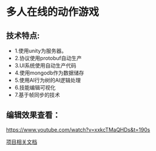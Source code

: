 
 # 多人在线的动作游戏 
 ## 技术特点:
  * 1.使用unity为服务器。<br/>
  * 2.协议使用protobuf自动生产<br/>
  * 3.UI系统使用自动生产代码<br/>
  * 4.使用mongodb作为数据储存<br/>
  * 5.使用AI行为树的AI逻辑处理<br/>
  * 6.技能编辑可视化<br/>
  * 7.基于帧同步的技术<br/>

## 编辑效果查看：<br/>
https://www.youtube.com/watch?v=xxkcTMaQHDs&t=190s<br/>

  [项目相关文档](https://drive.google.com/drive/folders/1yl8qRea4k8GfgQMEJbQq0JGRSVvwrRnv?usp=sharing)
  
